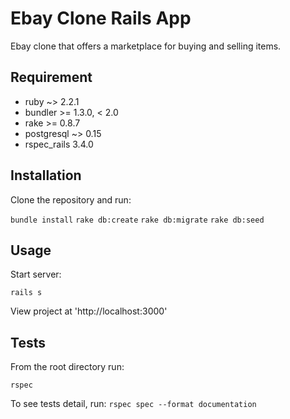 # Ebay Clone Rails App
Ebay clone that offers a marketplace for buying and selling items.

## Requirement
- ruby ~> 2.2.1
- bundler >= 1.3.0, < 2.0
- rake >= 0.8.7
- postgresql ~> 0.15
- rspec\_rails 3.4.0

## Installation
Clone the repository and run:

```bundle install```
```rake db:create```
```rake db:migrate```
```rake db:seed```

## Usage

Start server:

```rails s```

View project at 'http://localhost:3000'

## Tests
From the root directory run:

```rspec```

To see tests detail, run:
 ```rspec spec --format documentation```

